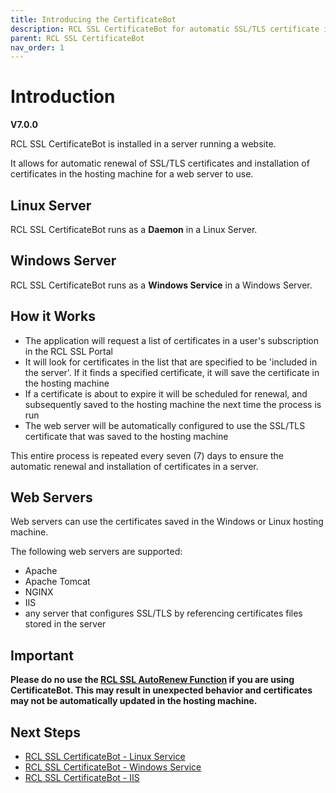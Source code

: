 ```yaml
---
title: Introducing the CertificateBot
description: RCL SSL CertificateBot for automatic SSL/TLS certificate installation and renewal in Linux and Windows servers
parent: RCL SSL CertificateBot
nav_order: 1
---
```


# Introduction
**V7.0.0**

RCL SSL CertificateBot is installed in a server running a website. 

It allows for automatic renewal of SSL/TLS certificates and installation of certificates in the hosting machine for a web server to use.

## Linux Server

RCL SSL CertificateBot runs as a **Daemon** in a Linux Server.

## Windows Server

RCL SSL CertificateBot runs as a **Windows Service** in a Windows Server.

## How it Works

- The application will request a list of certificates in a user's subscription in the RCL SSL Portal
- It will look for certificates in the list that are specified to be 'included in the server'. If it finds a specified certificate, it will save the certificate in the hosting machine
- If a certificate is about to expire it will be scheduled for renewal, and subsequently saved to the hosting machine the next time the process is run
- The web server will be automatically configured to use the SSL/TLS certificate that was saved to the hosting machine

This entire process is repeated every seven (7) days to ensure the automatic renewal and installation of certificates in a server.

## Web Servers
Web servers can use the certificates saved in the Windows or Linux hosting machine.

The following web servers are supported:

- Apache
- Apache Tomcat
- NGINX
- IIS
- any server that configures SSL/TLS by referencing certificates files stored in the server

## Important
**Please do no use the [RCL SSL AutoRenew Function](../autorenew/autorenew.md) if you are using CertificateBot. This may result in unexpected behavior and certificates may not be automatically updated in the hosting machine.**

## Next Steps

- [RCL SSL CertificateBot - Linux Service](./linux-daemon)
- [RCL SSL CertificateBot - Windows Service](./windows-service)
- [RCL SSL CertificateBot - IIS](./iis.md)


